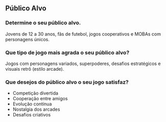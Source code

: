 ## Público Alvo

### Determine o seu público alvo.
Jovens de 12 a 30 anos, fãs de futebol, jogos cooperativos e MOBAs com personagens únicos.

### Que tipo de jogo mais agrada o seu público alvo?
Jogos com personagens variados, superpoderes, desafios estratégicos e visuais retrô (estilo arcade).

### Que desejos do público alvo o seu jogo satisfaz?
- Competição divertida
- Cooperação entre amigos
- Evolução contínua
- Nostalgia dos arcades
- Desafios criativos
